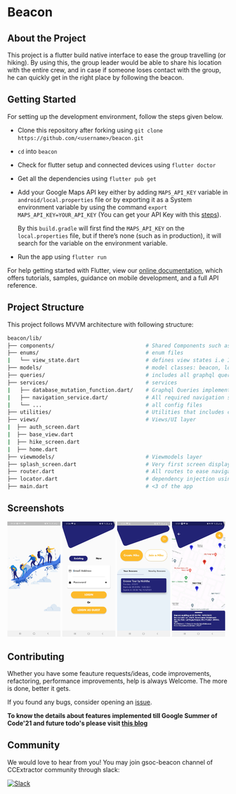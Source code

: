 # Beacon

## About the Project

This project is a flutter build native interface to ease the group travelling (or hiking). By using this, the group leader would be able to share his location with the entire crew, and in case if someone loses contact with the group, he can quickly get in the right place by following the beacon. 

## Getting Started

For setting up the development environment, follow the steps given below.

- Clone this repository after forking using `git clone https://github.com/<username>/beacon.git`
- `cd` into `beacon`
- Check for flutter setup and connected devices using `flutter doctor`
- Get all the dependencies using `flutter pub get`
- Add your Google Maps API key either by adding `MAPS_API_KEY` variable in `android/local.properties` file or by exporting it as a System environment variable by using the command `export MAPS_API_KEY=YOUR_API_KEY` (You can get your API Key with this [steps](https://developers.google.com/maps/documentation/android-sdk/get-api-key)).
  
  By this `build.gradle` will first find the `MAPS_API_KEY` on the `local.properties` file, but if there’s none (such as in production), it will search for the variable on the environment variable.
- Run the app using `flutter run`

For help getting started with Flutter, view our
[online documentation](https://flutter.dev/docs), which offers tutorials,
samples, guidance on mobile development, and a full API reference.

## Project Structure

This project follows MVVM architecture with following structure:

```bash
beacon/lib/
├── components/                             # Shared Components such as dialog boxes, button, and other shared widgets
├── enums/                                  # enum files
|   └── view_state.dart                     # defines view states i.e Idle, Busy, Error
├── models/                                 # model classes: beacon, location, landmark, user  
├── queries/                                # includes all graphql query strings
├── services/                               # services
|   ├── database_mutation_function.dart/    # Graphql Queries implementations
|   ├── navigation_service.dart/            # All required navigation services
|   └── ...                                 # all config files
├── utilities/                              # Utilities that includes constants file
├── views/                                  # Views/UI layer
|  ├── auth_screen.dart                     
|  ├── base_view.dart
|  ├── hike_screen.dart
|  ├── home.dart
├── viewmodels/                             # Viewmodels layer
├── splash_screen.dart                      # Very first screen displayed whilst data is loading
├── router.dart                             # All routes to ease navigation
├── locator.dart                            # dependency injection using get_it
├── main.dart                               # <3 of the app
```

## Screenshots

<img src="screenshots/1.jpg" width="24%" /> <img src="screenshots/2.jpg" width="24%"/> <img src="screenshots/3.jpg" width="24%"/> <img src="screenshots/4.jpg" width="24%"/>

## Contributing 

Whether you have some feauture requests/ideas, code improvements, refactoring, performance improvements, help is always Welcome. The more is done, better it gets.

If you found any bugs, consider opening an [issue](https://github.com/CCExtractor/beacon/issues/new).

**To know the details about features implemented till Google Summer of Code'21 and future todo's please visit [this blog](https://blog.nishthab.tech/gsoc-2021-ccextractor-beacon)**

## Community

We would love to hear from you! You may join gsoc-beacon channel of CCExtractor community through slack:

[![Slack](https://img.shields.io/badge/chat-on_slack-purple.svg?style=for-the-badge&logo=slack)](https://ccextractor.org/public/general/support/)